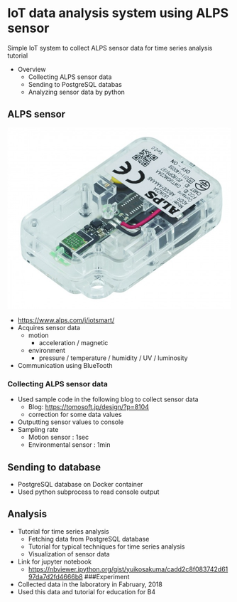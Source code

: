 # IoT data analysis system using ALPS sensor
Simple IoT system to collect ALPS sensor data for time series analysis tutorial
- Overview
  - Collecting ALPS sensor data  
  - Sending to PostgreSQL databas
  - Analyzing sensor data by python
## ALPS sensor
![image](./photo/alps_sensor.jpg)
- https://www.alps.com/j/iotsmart/
- Acquires sensor data
  - motion
    - acceleration / magnetic
  - environment
    - pressure / temperature / humidity / UV / luminosity
- Communication using BlueTooth
### Collecting ALPS sensor data
- Used sample code in the following blog to collect sensor data
  - Blog: https://tomosoft.jp/design/?p=8104
  - correction for some data values
- Outputting sensor values to console
- Sampling rate
  - Motion sensor : 1sec
  - Environmental sensor : 1min
## Sending to database
- PostgreSQL database on Docker container 
- Used python subprocess to read console output
## Analysis
- Tutorial for time series analysis
  - Fetching data from PostgreSQL database
  - Tutorial for typical techniques for time series analysis
  - Visualization of sensor data
- Link for jupyter notebook
  - https://nbviewer.ipython.org/gist/yuikosakuma/cadd2c8f083742d6197da7d2fd4666b8 
###Experiment
- Collected data in the laboratory in Fabruary, 2018
- Used this data and tutorial for education for B4 
